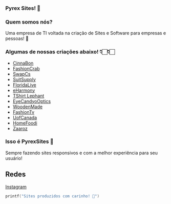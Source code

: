 ### Pyrex Sites! 👋

### Quem somos nós?
Uma empresa de TI voltada na criação de Sites e Software para empresas e pessoas! 💙

### Algumas de nossas criações abaixo! 👇🏻👇🏻

- [CinnaBon](https://www.cinnabon.pk/) 
- [FashionCrab](https://www.fashioncrab.com/) 
- [SwapCs](https://www.swapcs.co.uk/) 
- [SuitSupply](https://suitsupply.com/en-us/) 
- [FloridaLive](https://floridalivehealthy.com/ ) 
- [eHarmony](https://www.eharmony.com/ ) 
- [TShirt Lephant](http://www.tshirtelephant.com/ ) 
- [EyeCandyoOptics](http://eyecandyoptics.com/ )
- [WoodenMade](https://www.woodenmade.nl/ )
- [FashionTv](http://fashiontv.ae/)
- [UofCanada](https://uofcanada.edu.eg)
- [HomeFoodi](https://homefoodi.com/)
- [Zaaroz](https://zaaroz.in/)


### Isso é PyrexSites 💙

Sempre fazendo sites responsivos e com a melhor experiência para seu usuário!

## Redes
[Instagram](https://instagram.com/pyrexsites/) 

```kotlin
printf("Sites produzidos com carinho! 💙")
```




